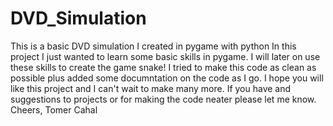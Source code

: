 # DVD_Simulation
This is a basic DVD simulation I created in pygame with python
In this project I just wanted to learn some basic skills in pygame.
I will later on use these skills to create the game snake!
I tried to make this code as clean as possible plus added some documntation on the code as I go.
I hope you will like this project and I can't wait to make many more.
If you have and suggestions to projects or for making the code neater please let me know.
Cheers,
Tomer Cahal
